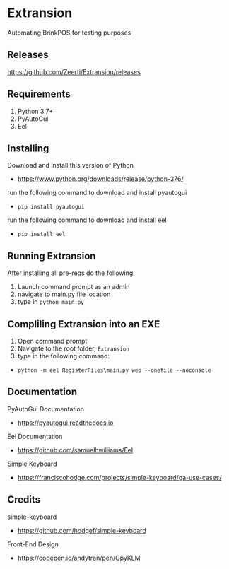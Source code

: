 # Extransion
Automating BrinkPOS for testing purposes

## Releases
https://github.com/Zeerti/Extransion/releases

## Requirements
1. Python 3.7+
2. PyAutoGui
3. Eel

## Installing
Download and install this version of Python
- https://www.python.org/downloads/release/python-376/

run the following command to download and install pyautogui
- `pip install pyautogui`

run the following command to download and install eel
- `pip install eel`

## Running Extransion
After installing all pre-reqs do the following:
1. Launch command prompt as an admin
2. navigate to main.py file location
3. type in `python main.py`

## Compliling Extransion into an EXE
1. Open command prompt
2. Navigate to the root folder, `Extransion`
3. type in the following command:
 - `python -m eel RegisterFiles\main.py web --onefile --noconsole`
## Documentation
PyAutoGui Documentation
- https://pyautogui.readthedocs.io

Eel Documentation
- https://github.com/samuelhwilliams/Eel

Simple Keyboard
- https://franciscohodge.com/projects/simple-keyboard/qa-use-cases/


## Credits
simple-keyboard
- https://github.com/hodgef/simple-keyboard

Front-End Design
- https://codepen.io/andytran/pen/GpyKLM
